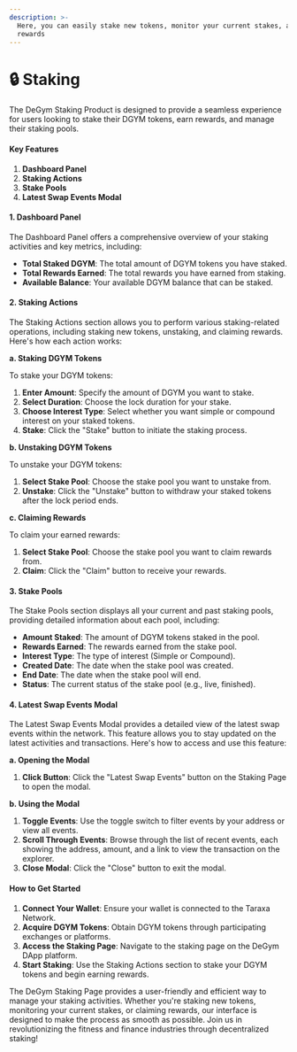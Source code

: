 ```yaml
---
description: >-
  Here, you can easily stake new tokens, monitor your current stakes, and claim
  rewards
---
```


# 🔒 Staking

The DeGym Staking Product is designed to provide a seamless experience for users looking to stake their DGYM tokens, earn rewards, and manage their staking pools.&#x20;

#### Key Features

1. **Dashboard Panel**
2. **Staking Actions**
3. **Stake Pools**
4. **Latest Swap Events Modal**

#### 1. Dashboard Panel

The Dashboard Panel offers a comprehensive overview of your staking activities and key metrics, including:

* **Total Staked DGYM**: The total amount of DGYM tokens you have staked.
* **Total Rewards Earned**: The total rewards you have earned from staking.
* **Available Balance**: Your available DGYM balance that can be staked.

#### 2. Staking Actions

The Staking Actions section allows you to perform various staking-related operations, including staking new tokens, unstaking, and claiming rewards. Here's how each action works:

**a. Staking DGYM Tokens**

To stake your DGYM tokens:

1. **Enter Amount**: Specify the amount of DGYM you want to stake.
2. **Select Duration**: Choose the lock duration for your stake.
3. **Choose Interest Type**: Select whether you want simple or compound interest on your staked tokens.
4. **Stake**: Click the "Stake" button to initiate the staking process.

**b. Unstaking DGYM Tokens**

To unstake your DGYM tokens:

1. **Select Stake Pool**: Choose the stake pool you want to unstake from.
2. **Unstake**: Click the "Unstake" button to withdraw your staked tokens after the lock period ends.

**c. Claiming Rewards**

To claim your earned rewards:

1. **Select Stake Pool**: Choose the stake pool you want to claim rewards from.
2. **Claim**: Click the "Claim" button to receive your rewards.

#### 3. Stake Pools

The Stake Pools section displays all your current and past staking pools, providing detailed information about each pool, including:

* **Amount Staked**: The amount of DGYM tokens staked in the pool.
* **Rewards Earned**: The rewards earned from the stake pool.
* **Interest Type**: The type of interest (Simple or Compound).
* **Created Date**: The date when the stake pool was created.
* **End Date**: The date when the stake pool will end.
* **Status**: The current status of the stake pool (e.g., live, finished).

#### 4. Latest Swap Events Modal

The Latest Swap Events Modal provides a detailed view of the latest swap events within the network. This feature allows you to stay updated on the latest activities and transactions. Here's how to access and use this feature:

**a. Opening the Modal**

1. **Click Button**: Click the "Latest Swap Events" button on the Staking Page to open the modal.

**b. Using the Modal**

1. **Toggle Events**: Use the toggle switch to filter events by your address or view all events.
2. **Scroll Through Events**: Browse through the list of recent events, each showing the address, amount, and a link to view the transaction on the explorer.
3. **Close Modal**: Click the "Close" button to exit the modal.

#### How to Get Started

1. **Connect Your Wallet**: Ensure your wallet is connected to the Taraxa Network.
2. **Acquire DGYM Tokens**: Obtain DGYM tokens through participating exchanges or platforms.
3. **Access the Staking Page**: Navigate to the staking page on the DeGym DApp platform.
4. **Start Staking**: Use the Staking Actions section to stake your DGYM tokens and begin earning rewards.

The DeGym Staking Page provides a user-friendly and efficient way to manage your staking activities. Whether you're staking new tokens, monitoring your current stakes, or claiming rewards, our interface is designed to make the process as smooth as possible. Join us in revolutionizing the fitness and finance industries through decentralized staking!

